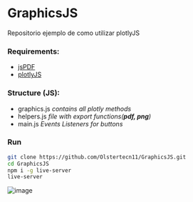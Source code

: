 # GraphicsJS
Repositorio ejemplo de como utilizar plotlyJS

### Requirements:
- [jsPDF](https://github.com/parallax/jsPDF)
- [plotlyJS](https://plotly.com/javascript/)

### Structure (JS):
- graphics.js *contains all plotly methods*
- helpers.js *file with export functions(**pdf, png**)*
- main.js *Events Listeners for buttons*

### Run
```bash
git clone https://github.com/Olstertecn11/GraphicsJS.git
cd GraphicsJS
npm i -g live-server
live-server
```


![image](https://github.com/Olstertecn11/GraphicsJS/assets/49626428/6454816b-1122-44ff-8675-e51d33bc02f8)

